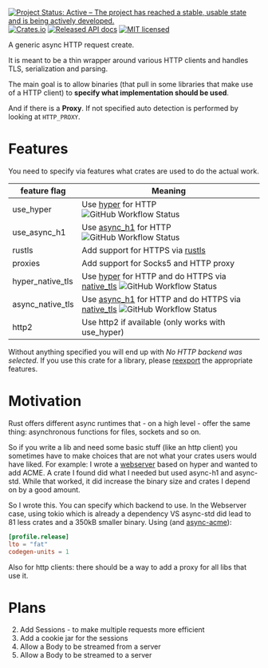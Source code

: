 [![Project Status: Active – The project has reached a stable, usable state and is being actively developed.](https://www.repostatus.org/badges/latest/active.svg)](https://www.repostatus.org/#active)
[![Crates.io][crates-badge]][crates-url]
[![Released API docs](https://docs.rs/generic-async-http-client/badge.svg)](https://docs.rs/generic-async-http-client)
[![MIT licensed][mit-badge]][mit-url]

[crates-badge]: https://img.shields.io/crates/v/generic-async-http-client.svg
[crates-url]: https://crates.io/crates/generic-async-http-client
[mit-badge]: https://img.shields.io/badge/license-MIT-blue.svg
[mit-url]: https://github.com/User65k/generic-async-http-client/blob/master/LICENSE

A generic async HTTP request create.

It is meant to be a thin wrapper around various HTTP clients
and handles TLS, serialization and parsing.

The main goal is to allow binaries (that pull in some libraries that make use of a HTTP client)
to **specify what implementation should be used**.

And if there is a **Proxy**. If not specified auto detection is performed by looking at `HTTP_PROXY`.

# Features
You need to specify via features what crates are used to do the actual work.

|feature flag|Meaning|
|---|---|
|use_hyper|Use [hyper](https://crates.io/crates/hyper) for HTTP ![GitHub Workflow Status](https://img.shields.io/github/actions/workflow/status/User65k/generic-async-http-client/test_hyper_rustls.yml)|
|use_async_h1|Use [async_h1](https://crates.io/crates/async_h1) for HTTP ![GitHub Workflow Status](https://img.shields.io/github/actions/workflow/status/User65k/generic-async-http-client/test_async_std_rustls.yml)|
|rustls|Add support for HTTPS via [rustls](https://crates.io/crates/rustls)|
|proxies|Add support for Socks5 and HTTP proxy|
|hyper_native_tls|Use [hyper](https://crates.io/crates/hyper) for HTTP and do HTTPS via [native_tls](https://crates.io/crates/native_tls)  ![GitHub Workflow Status](https://img.shields.io/github/actions/workflow/status/User65k/generic-async-http-client/test_hyper_nativetls.yml)|
|async_native_tls|Use [async_h1](https://crates.io/crates/async_h1) for HTTP and do HTTPS via [native_tls](https://crates.io/crates/native_tls)  ![GitHub Workflow Status](https://img.shields.io/github/actions/workflow/status/User65k/generic-async-http-client/test_async_std_nativetls.yml)|
|http2|Use http2 if available (only works with use_hyper)|

Without anything specified you will end up with *No HTTP backend was selected*.
If you use this crate for a library, please [reexport](https://doc.rust-lang.org/cargo/reference/features.html#dependency-features) the appropriate features.

# Motivation

Rust offers different async runtimes that - on a high level - offer the same thing: asynchronous functions for files, sockets and so on.

So if you write a lib and need some basic stuff (like an http client) you sometimes have to make choices that are not what your crates users would have liked.
For example:
I wrote a [webserver](https://github.com/User65k/flash_rust_ws) based on hyper and wanted to add ACME.
A crate I found did what I needed but used async-h1 and async-std. While that worked, it did increase the binary size and crates I depend on by a good amount.

So I wrote this. You can specify which backend to use.
In the Webserver case, using tokio which is already a dependency VS async-std did lead to 81 less crates and a 350kB smaller binary.
Using (and [async-acme](https://crates.io/crates/async-acme)):
```toml
[profile.release]
lto = "fat"
codegen-units = 1
```

Also for http clients: there should be a way to add a proxy for all libs that use it.

# Plans

2. Add Sessions - to make multiple requests more efficient
3. Add a cookie jar for the sessions
4. Allow a Body to be streamed from a server
5. Allow a Body to be streamed to a server
